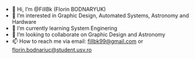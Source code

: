 - 👋 Hi, I’m @FillBk (Florin BODNARYUK)
- 👀 I’m interested in Graphic Design, Automated Systems, Astronomy and Hardware
- 🌱 I’m currently learning System Enginering
- 💞️ I’m looking to collaborate on Graphic Design and Astronomy
- 📫 How to reach me via email: fillbk99@gmail.com or florin.bodnariuc@student.usv.ro

<!---
FillBk/FillBk is a ✨ special ✨ repository because its `README.md` (this file) appears on your GitHub profile.
You can click the Preview link to take a look at your changes.
--->
